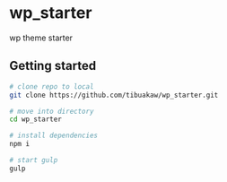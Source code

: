 # wp_starter
wp theme starter 


## Getting started

```sh
# clone repo to local
git clone https://github.com/tibuakaw/wp_starter.git

# move into directory
cd wp_starter

# install dependencies
npm i

# start gulp
gulp
```
